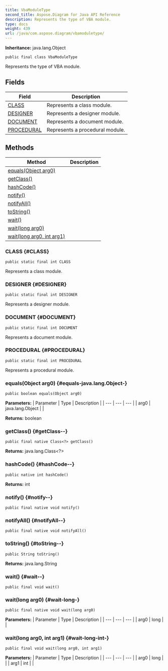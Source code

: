 ```yaml
---
title: VbaModuleType
second_title: Aspose.Diagram for Java API Reference
description: Represents the type of VBA module.
type: docs
weight: 439
url: /java/com.aspose.diagram/vbamoduletype/
---
```


**Inheritance:**
java.lang.Object
```
public final class VbaModuleType
```

Represents the type of VBA module.
## Fields

| Field | Description |
| --- | --- |
| [CLASS](#CLASS) | Represents a class module. |
| [DESIGNER](#DESIGNER) | Represents a designer module. |
| [DOCUMENT](#DOCUMENT) | Represents a document module. |
| [PROCEDURAL](#PROCEDURAL) | Represents a procedural module. |
## Methods

| Method | Description |
| --- | --- |
| [equals(Object arg0)](#equals-java.lang.Object-) |  |
| [getClass()](#getClass--) |  |
| [hashCode()](#hashCode--) |  |
| [notify()](#notify--) |  |
| [notifyAll()](#notifyAll--) |  |
| [toString()](#toString--) |  |
| [wait()](#wait--) |  |
| [wait(long arg0)](#wait-long-) |  |
| [wait(long arg0, int arg1)](#wait-long-int-) |  |
### CLASS {#CLASS}
```
public static final int CLASS
```


Represents a class module.

### DESIGNER {#DESIGNER}
```
public static final int DESIGNER
```


Represents a designer module.

### DOCUMENT {#DOCUMENT}
```
public static final int DOCUMENT
```


Represents a document module.

### PROCEDURAL {#PROCEDURAL}
```
public static final int PROCEDURAL
```


Represents a procedural module.

### equals(Object arg0) {#equals-java.lang.Object-}
```
public boolean equals(Object arg0)
```




**Parameters:**
| Parameter | Type | Description |
| --- | --- | --- |
| arg0 | java.lang.Object |  |

**Returns:**
boolean
### getClass() {#getClass--}
```
public final native Class<?> getClass()
```




**Returns:**
java.lang.Class<?>
### hashCode() {#hashCode--}
```
public native int hashCode()
```




**Returns:**
int
### notify() {#notify--}
```
public final native void notify()
```




### notifyAll() {#notifyAll--}
```
public final native void notifyAll()
```




### toString() {#toString--}
```
public String toString()
```




**Returns:**
java.lang.String
### wait() {#wait--}
```
public final void wait()
```




### wait(long arg0) {#wait-long-}
```
public final native void wait(long arg0)
```




**Parameters:**
| Parameter | Type | Description |
| --- | --- | --- |
| arg0 | long |  |

### wait(long arg0, int arg1) {#wait-long-int-}
```
public final void wait(long arg0, int arg1)
```




**Parameters:**
| Parameter | Type | Description |
| --- | --- | --- |
| arg0 | long |  |
| arg1 | int |  |


